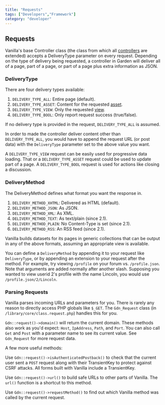 ```yaml
---
title: "Requests"
tags: ["Developers","Framework"]
category: "developer"
---
```


## Requests

Vanilla's base Controller class (the class from which all [controllers](/developers/framework/controllers) are extended) accepts a DeliveryType parameter on every request. Depending on the type of delivery being requested, a controller in Garden will deliver all of a page, part of a page, or part of a page plus extra information as JSON.

### DeliveryType

There are four delivery types available:

1. `DELIVERY_TYPE_ALL`: Entire page (default).
2. `DELIVERY_TYPE_ASSET`: Content for the requested [asset](/developers/framework/assets).
3. `DELIVERY_TYPE_VIEW`: Only the requested [view](/developers/framework/views).
4. `DELIVERY_TYPE_BOOL`: Only report request success (true/false).

If no delivery type is provided in the request, `DELIVERY_TYPE_ALL` is assumed.

In order to made the controller deliver content other than `DELIVERY_TYPE_ALL`, you would have to append the request URL (or post data) with the `DeliveryType` parameter set to the above value you want. 

A `DELIVERY_TYPE_VIEW` request can be easily used for progressive data loading. That or a `DELIVERY_TYPE_ASSET` request could be used to update part of a page. A `DELIVERY_TYPE_BOOL` request is used for actions like closing a discussion.

### DeliveryMethod

The DeliveryMethod defines what format you want the response in.

1. `DELIVERY_METHOD_XHTML`: Delivered as HTML (default).
2. `DELIVERY_METHOD_JSON`: As JSON.
3. `DELIVERY_METHOD_XML`: As XML.
4. `DELIVERY_METHOD_TEXT`: As text/plain (since 2.1).
5. `DELIVERY_METHOD_PLAIN`: No Content-Type is set (since 2.1).
6. `DELIVERY_METHOD_RSS`: An RSS feed (since 2.1).

Vanilla builds datasets for its pages in generic collections that can be output in any of the above formats, assuming an appropriate view is available.

You can define a `DeliveryMethod` by appending it to your request like `DeliveryType`, or by appending an extension to your request after the method. For example, try viewing `/profile` on your forum vs. `/profile.json`. Note that arguments are added normally after another slash. Supposing you wanted to view userid 2's profile with the name Lincoln, you would use `/profile.json/2/Lincoln`.

### Parsing Requests

Vanilla parses incoming URLs and parameters for you. There is rarely any reason to directly access PHP globals like `$_GET`. The `Gdn_Request` class (in `/library/core/class.request.php`) handles this for you.

`Gdn::request()->domain()` will return the current domain. These methods also work as you'd expect: `Host`, `IpAddress`, `Path`, and `Port`. You can also call `Get` and `Post` with a parameter name to see its current value. See `Gdn_Request` for more request data.

A few more useful methods:

Use `Gdn::request()->isAuthenticatedPostback()` to check that the current user sent a `POST` request along with their TransientKey to protect against CSRF attacks. All forms built with Vanilla include a TransientKey.

Use `Gdn::request()->url()` to build safe URLs to other parts of Vanilla. The  `url()` function is a shortcut to this method.

Use `Gdn::request()->requestMethod()` to find out which Vanilla method was called by the current request.